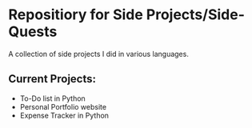 # Repositiory for Side Projects/Side-Quests
A collection of side projects I did in various languages.
## Current Projects:
- To-Do list in Python
- Personal Portfolio website
- Expense Tracker in Python
